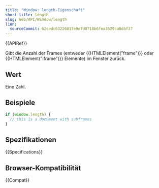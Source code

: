 ```yaml
---
title: "Window: length-Eigenschaft"
short-title: length
slug: Web/API/Window/length
l10n:
  sourceCommit: 62cedc63226017e9e7d0718b6fea3529ca8dbf37
---
```


{{APIRef}}

Gibt die Anzahl der Frames (entweder {{HTMLElement("frame")}} oder
{{HTMLElement("iframe")}} Elemente) im Fenster zurück.

## Wert

Eine Zahl.

## Beispiele

```js
if (window.length) {
  // this is a document with subframes
}
```

## Spezifikationen

{{Specifications}}

## Browser-Kompatibilität

{{Compat}}
